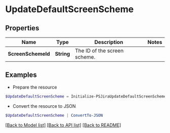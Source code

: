 # UpdateDefaultScreenScheme
## Properties

Name | Type | Description | Notes
------------ | ------------- | ------------- | -------------
**ScreenSchemeId** | **String** | The ID of the screen scheme. | 

## Examples

- Prepare the resource
```powershell
$UpdateDefaultScreenScheme = Initialize-PSJiraUpdateDefaultScreenScheme  -ScreenSchemeId null
```

- Convert the resource to JSON
```powershell
$UpdateDefaultScreenScheme | ConvertTo-JSON
```

[[Back to Model list]](../README.md#documentation-for-models) [[Back to API list]](../README.md#documentation-for-api-endpoints) [[Back to README]](../README.md)


